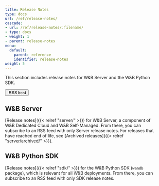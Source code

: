 ```yaml
---
title: Release Notes
type: docs
url: /ref/release-notes/
cascade:
- url: /ref/release-notes/:filename/
- type: docs
- weight: 1
- parent: release-notes
menu:
  default:
    parent: reference
    identifier: release-notes
weight: 5
---
```


This section includes release notes for W&B Server and the W&B Python SDK.

<a href="/ref/release-notes/index.xml"><button class="btn btn-primary mb-4 feedback--answer"><i class="fa-sharp fa-regular fa-square-rss" alt="RSS icon"></i>&nbsp;RSS feed</button></a>

## W&B Server

[Release notes]({{< relref "server/" >}}) for W&B Server, a component of W&B Dedicated Cloud and W&B Self-Managed. From there, you can subscribe to an RSS feed with only Server release notes. For releases that have reached end of life, see [Archived releases]({{< relref "server/archived/" >}}).

## W&B Python SDK

[Release notes]({{< relref "sdk/" >}}) for the W&B Python SDK (`wandb` package), which is relevant for all W&B deployments. From there, you can subscribe to an RSS feed with only SDK release notes.
